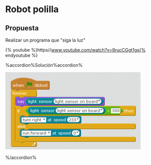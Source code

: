 
# Robot polilla

## Propuesta

Realizar un programa que "siga la luz"

{% youtube %}https//www.youtube.com/watch?v=8rucCGgt1gs{% endyoutube %}

%accordion%Solución%accordion%


![](/img/robotpolilla.png)

%/accordion%